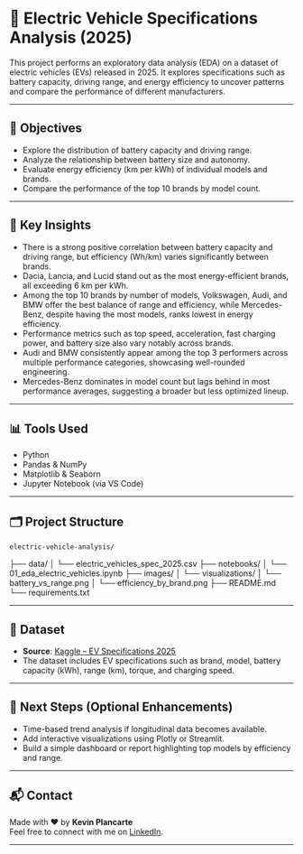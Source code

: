 # 🚗 Electric Vehicle Specifications Analysis (2025)

This project performs an exploratory data analysis (EDA) on a dataset of electric vehicles (EVs) released in 2025. It explores specifications such as battery capacity, driving range, and energy efficiency to uncover patterns and compare the performance of different manufacturers.

---

## 📌 Objectives

- Explore the distribution of battery capacity and driving range.
- Analyze the relationship between battery size and autonomy.
- Evaluate energy efficiency (km per kWh) of individual models and brands.
- Compare the performance of the top 10 brands by model count.

---

## 🧠 Key Insights

- There is a strong positive correlation between battery capacity and driving range, but efficiency (Wh/km) varies significantly between brands.
- Dacia, Lancia, and Lucid stand out as the most energy-efficient brands, all exceeding 6 km per kWh.
- Among the top 10 brands by number of models, Volkswagen, Audi, and BMW offer the best balance of range and efficiency, while Mercedes-Benz, despite having the most models, ranks lowest in energy efficiency.
- Performance metrics such as top speed, acceleration, fast charging power, and battery size also vary notably across brands.
- Audi and BMW consistently appear among the top 3 performers across multiple performance categories, showcasing well-rounded engineering.
- Mercedes-Benz dominates in model count but lags behind in most performance averages, suggesting a broader but less optimized lineup.


---

## 📊 Tools Used

- Python
- Pandas & NumPy
- Matplotlib & Seaborn
- Jupyter Notebook (via VS Code)

---

## 🗂️ Project Structure

    electric-vehicle-analysis/
├── data/
│ └── electric_vehicles_spec_2025.csv
├── notebooks/
│ └── 01_eda_electric_vehicles.ipynb
├── images/
│ └── visualizations/
│ └── battery_vs_range.png
│ └── efficiency_by_brand.png
├── README.md
└── requirements.txt


---

## 📁 Dataset

- **Source**: [Kaggle – EV Specifications 2025](https://www.kaggle.com/datasets/urvishahir/electric-vehicle-specifications-dataset-2025)
- The dataset includes EV specifications such as brand, model, battery capacity (kWh), range (km), torque, and charging speed.

---

## 📌 Next Steps (Optional Enhancements)

- Time-based trend analysis if longitudinal data becomes available.
- Add interactive visualizations using Plotly or Streamlit.
- Build a simple dashboard or report highlighting top models by efficiency and range.

---

## 📬 Contact

Made with ❤️ by **Kevin Plancarte**  
Feel free to connect with me on [LinkedIn](https://www.linkedin.com/in/kpdesign95/).

---


